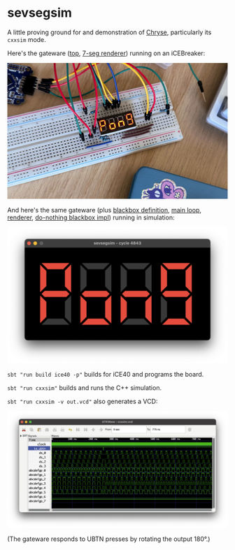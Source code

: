 # sevsegsim

A little proving ground for and demonstration of
[Chryse](https://github.com/chryse-hdl/chryse), particularly its `cxxsim` mode.

Here's the gateware ([top](src/main/scala/ee/kivikakk/sevsegsim/Top.scala), [7-seg renderer](src/main/scala/ee/kivikakk/sevsegsim/SevSeg.scala)) running on an iCEBreaker:

![photograph of sevsegsim deployed to an iCEBreaker](demo-ice40.jpg)

And here's the same gateware (plus [blackbox
definition](src/main/scala/ee/kivikakk/sevsegsim/CXXRTLTestbench.scala), [main
loop](cxxsim/main.cc), [renderer](cxxsim/render.cc), [do-nothing blackbox
impl](cxxsim/testbench.cc)) running in simulation:

![photograph of sevsegsim running in cxxsim](demo-cxxsim.png)

`sbt "run build ice40 -p"` builds for iCE40 and programs the board.

`sbt "run cxxsim"` builds and runs the C++ simulation.

`sbt "run cxxsim -v out.vcd"` also generates a VCD:

![screenshot of GTKWave showing the waveforms for the sim](demo-cxxsim-vcd.png)

(The gateware responds to UBTN presses by rotating the output 180°.)
